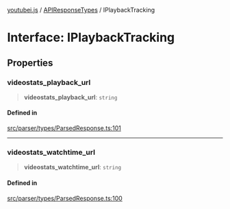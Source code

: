 [youtubei.js](../../../README.md) / [APIResponseTypes](../README.md) / IPlaybackTracking

# Interface: IPlaybackTracking

## Properties

### videostats\_playback\_url

> **videostats\_playback\_url**: `string`

#### Defined in

[src/parser/types/ParsedResponse.ts:101](https://github.com/LuanRT/YouTube.js/blob/e1650e12979e68b9546bc63989f86b651960a10a/src/parser/types/ParsedResponse.ts#L101)

***

### videostats\_watchtime\_url

> **videostats\_watchtime\_url**: `string`

#### Defined in

[src/parser/types/ParsedResponse.ts:100](https://github.com/LuanRT/YouTube.js/blob/e1650e12979e68b9546bc63989f86b651960a10a/src/parser/types/ParsedResponse.ts#L100)
